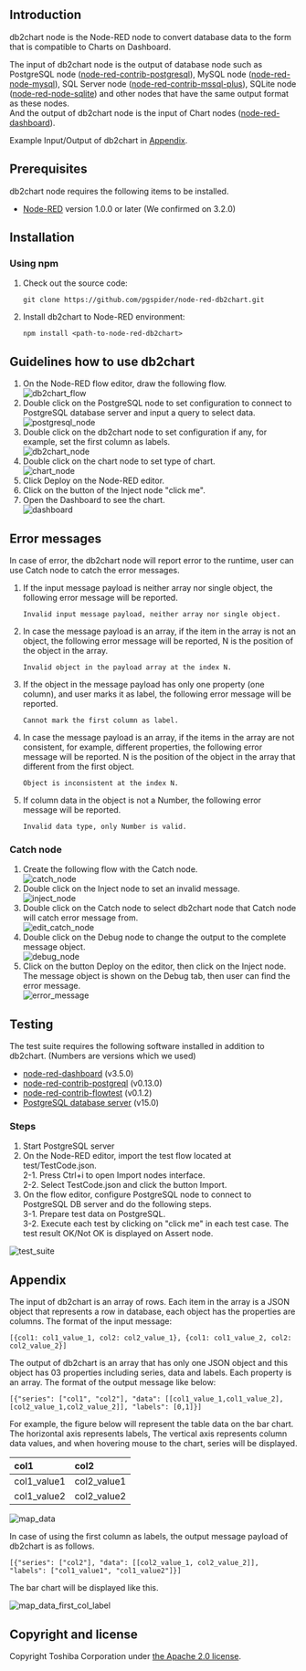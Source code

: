 ## Introduction

db2chart node is the Node-RED node to convert database data to the form that is compatible to Charts on Dashboard.

The input of db2chart node is the output of database node such as PostgreSQL node ([node-red-contrib-postgresql](https://flows.nodered.org/node/node-red-contrib-postgresql)), MySQL node ([node-red-node-mysql](https://flows.nodered.org/node/node-red-node-mysql)), SQL Server node ([node-red-contrib-mssql-plus](https://flows.nodered.org/node/node-red-contrib-mssql-plus)), SQLite node ([node-red-node-sqlite](https://flows.nodered.org/node/node-red-node-sqlite)) and other nodes that have the same output format as these nodes.  
And the output of db2chart node is the input of Chart nodes ([node-red-dashboard](https://github.com/node-red/node-red-dashboard)).

Example Input/Output of db2chart in [Appendix](#appendix).

## Prerequisites

db2chart node requires the following items to be installed.

- [Node-RED](https://nodered.org/) version 1.0.0 or later (We confirmed on 3.2.0)

## Installation

### Using npm
1. Check out the source code:  
    ```
    git clone https://github.com/pgspider/node-red-db2chart.git
    ```
1. Install db2chart to Node-RED environment:
    ```
    npm install <path-to-node-red-db2chart>
    ```

## Guidelines how to use db2chart

1. On the Node-RED flow editor, draw the following flow.  
    ![db2chart_flow](images/db2chart_flow.png)
2. Double click on the PostgreSQL node to set configuration to connect to PostgreSQL database server and input a query to select data.  
    ![postgresql_node](images/postgresql_node.png)
3. Double click on the db2chart node to set configuration if any, for example, set the first column as labels.  
    ![db2chart_node](images/db2chart_node.png)
4. Double click on the chart node to set type of chart.  
    ![chart_node](images/chart_node.png)
5. Click Deploy on the Node-RED editor.  
6. Click on the button of the Inject node "click me".  
7. Open the Dashboard to see the chart.  
    ![dashboard](images/dashboard.png)

## Error messages

In case of error, the db2chart node will report error to the runtime, user can use Catch node to catch the error messages.
1. If the input message payload is neither array nor single object, the following error message will be reported.
    ```
    Invalid input message payload, neither array nor single object.
    ```
2. In case the message payload is an array, if the item in the array is not an object, the following error message will be reported, N is the position of the object in the array.
    ```
    Invalid object in the payload array at the index N.
    ```
3. If the object in the message payload has only one property (one column), and user marks it as label, the following error message will be reported.
    ```
    Cannot mark the first column as label.
    ```
4. In case the message payload is an array, if the items in the array are not consistent, for example, different properties, the following error message will be reported. N is the position of the object in the array that different from the first object.
    ```
    Object is inconsistent at the index N.
    ```
5. If column data in the object is not a Number, the following error message will be reported.
    ```
    Invalid data type, only Number is valid.
    ```

### Catch node

1.  Create the following flow with the Catch node.  
    ![catch_node](images/catch_node.png)
2. Double click on the Inject node to set an invalid message.  
    ![inject_node](images/inject_node.png)
3. Double click on the Catch node to select db2chart node that Catch node will catch error message from.  
    ![edit_catch_node](images/edit_catch_node.png)
4. Double click on the Debug node to change the output to the complete message object.  
    ![debug_node](images/debug_node.png)
5. Click on the button Deploy on the editor, then click on the Inject node. The message object is shown on the Debug tab, then user can find the error message.  
    ![error_message](images/error_message.png)

## Testing

The test suite requires the following software installed in addition to db2chart. (Numbers are versions which we used)
- [node-red-dashboard](https://flows.nodered.org/node/node-red-dashboard) (v3.5.0)
- [node-red-contrib-postgreql](https://flows.nodered.org/node/node-red-contrib-postgresql) (v0.13.0)
- [node-red-contrib-flowtest](https://github.com/steineey/node-red-contrib-flowtest) (v0.1.2)
- [PostgreSQL database server](https://www.postgresql.org/) (v15.0)

### Steps
1. Start PostgreSQL server
2. On the Node-RED editor, import the test flow located at test/TestCode.json.  
    2-1. Press Ctrl+i to open Import nodes interface.  
    2-2. Select TestCode.json and click the button Import.
3. On the flow editor, configure PostgreSQL node to connect to PostgreSQL DB server and do the following steps.  
    3-1. Prepare test data on PostgreSQL.  
    3-2. Execute each test by clicking on "click me" in each test case. The test result OK/Not OK is displayed on Assert node.

![test_suite](images/test_suite.png)

## Appendix

The input of db2chart is an array of rows. Each item in the array is a JSON object that represents a row in database, each object has the properties are columns. The format of the input message:  
```
[{col1: col1_value_1, col2: col2_value_1}, {col1: col1_value_2, col2: col2_value_2}]
```

The output of db2chart is an array that has only one JSON object and this object has 03 properties including series, data and labels. Each property is an array. The format of the output message like below:  
```
[{"series": ["col1", "col2"], "data": [[col1_value_1,col1_value_2], [col2_value_1,col2_value_2]], "labels": [0,1]}]
```

For example, the figure below will represent the table data on the bar chart. The horizontal axis represents labels, The vertical axis represents column data values, and when hovering mouse to the chart, series will be displayed.

| col1        | col2        |
| :---        | :---        |
| col1_value1 | col2_value1 |
| col1_value2 | col2_value2 |

![map_data](images/map_data.png)

In case of using the first column as labels, the output message payload of db2chart is as follows.  
```
[{"series": ["col2"], "data": [[col2_value_1, col2_value_2]], "labels": ["col1_value1", "col1_value2"]}]
```

The bar chart will be displayed like this.

![map_data_first_col_label](images/map_data_first_col_label.png)


## Copyright and license

Copyright Toshiba Corporation under [the Apache 2.0 license](LICENSE).

